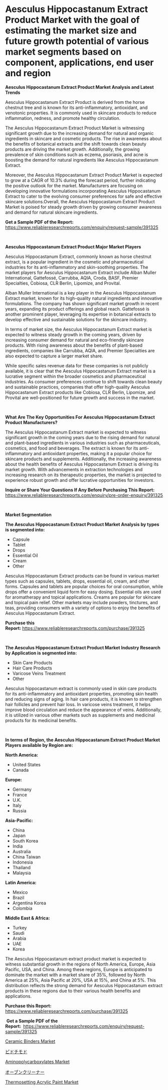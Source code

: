 <p><h1>Aesculus Hippocastanum Extract Product Market with the goal of estimating the market size and future growth potential of various market segments based on component, applications, end user and region</h1></p><p><strong>Aesculus Hippocastanum Extract Product Market Analysis and Latest Trends</strong></p>
<p><p>Aesculus Hippocastanum Extract Product is derived from the horse chestnut tree and is known for its anti-inflammatory, antioxidant, and venotonic properties. It is commonly used in skincare products to reduce inflammation, redness, and promote healthy circulation.</p><p>The Aesculus Hippocastanum Extract Product Market is witnessing significant growth due to the increasing demand for natural and organic ingredients in skincare and cosmetic products. The rise in awareness about the benefits of botanical extracts and the shift towards clean beauty products are driving the market growth. Additionally, the growing prevalence of skin conditions such as eczema, psoriasis, and acne is boosting the demand for natural ingredients like Aesculus Hippocastanum Extract.</p><p>Moreover, the Aesculus Hippocastanum Extract Product Market is expected to grow at a CAGR of 10.3% during the forecast period, further indicating the positive outlook for the market. Manufacturers are focusing on developing innovative formulations incorporating Aesculus Hippocastanum Extract to cater to the evolving consumer preferences for safe and effective skincare solutions.Overall, the Aesculus Hippocastanum Extract Product Market is poised for steady growth driven by growing consumer awareness and demand for natural skincare ingredients.</p></p>
<p><strong>Get a Sample PDF of the Report:&nbsp;</strong> <a href="https://www.reliableresearchreports.com/enquiry/request-sample/391325">https://www.reliableresearchreports.com/enquiry/request-sample/391325</a></p>
<p>&nbsp;</p>
<p><strong>Aesculus Hippocastanum Extract Product Major Market Players</strong></p>
<p><p>Aesculus Hippocastanum Extract, commonly known as horse chestnut extract, is a popular ingredient in the cosmetic and pharmaceutical industries for its anti-inflammatory and skin-soothing properties. The market players for Aesculus Hippocastanum Extract include Alban Muller International, Gattefossé, Carrubba, AQIA, Croda, BASF, Premier Specialties, Cobiosa, CLR Berlin, Lipomize, and Provital.</p><p>Alban Muller International is a key player in the Aesculus Hippocastanum Extract market, known for its high-quality natural ingredients and innovative formulations. The company has shown significant market growth in recent years, expanding its product offerings and global reach. Gattefossé is another prominent player, leveraging its expertise in botanical extracts to develop effective and sustainable solutions for the skincare industry.</p><p>In terms of market size, the Aesculus Hippocastanum Extract market is expected to witness steady growth in the coming years, driven by increasing consumer demand for natural and eco-friendly skincare products. With rising awareness about the benefits of plant-based ingredients, companies like Carrubba, AQIA, and Premier Specialties are also expected to capture a larger market share.</p><p>While specific sales revenue data for these companies is not publicly available, it is clear that the Aesculus Hippocastanum Extract market is a lucrative segment within the broader cosmetics and pharmaceutical industries. As consumer preferences continue to shift towards clean beauty and sustainable practices, companies that offer high-quality Aesculus Hippocastanum Extract products like Cobiosa, CLR Berlin, Lipomize, and Provital are well-positioned for future growth and success in the market.</p></p>
<p>&nbsp;</p>
<p><strong>What Are The Key Opportunities For Aesculus Hippocastanum Extract Product Manufacturers?</strong></p>
<p><p>The Aesculus Hippocastanum Extract market is expected to witness significant growth in the coming years due to the rising demand for natural and plant-based ingredients in various industries such as pharmaceuticals, cosmetics, and food and beverages. The extract is known for its anti-inflammatory and antioxidant properties, making it a popular choice for skincare products and supplements. Additionally, the increasing awareness about the health benefits of Aesculus Hippocastanum Extract is driving its market growth. With advancements in extraction technologies and increasing research on its therapeutic properties, the market is projected to experience robust growth and offer lucrative opportunities for investors.</p></p>
<p><strong>Inquire or Share Your Questions If Any Before Purchasing This Report:</strong> <a href="https://www.reliableresearchreports.com/enquiry/pre-order-enquiry/391325">https://www.reliableresearchreports.com/enquiry/pre-order-enquiry/391325</a></p>
<p>&nbsp;</p>
<p><strong>Market Segmentation</strong></p>
<p><strong>The Aesculus Hippocastanum Extract Product Market Analysis by types is segmented into:</strong></p>
<p><ul><li>Capsule</li><li>Tablet</li><li>Drops</li><li>Essential Oil</li><li>Cream</li><li>Other</li></ul></p>
<p><p>Aesculus Hippocastanum Extract products can be found in various market types such as capsules, tablets, drops, essential oil, cream, and other forms. Capsules and tablets are popular choices for oral consumption, while drops offer a convenient liquid form for easy dosing. Essential oils are used for aromatherapy and topical applications. Creams are popular for skincare and topical pain relief. Other markets may include powders, tinctures, and teas, providing consumers with a variety of options to enjoy the benefits of Aesculus Hippocastanum Extract.</p></p>
<p><strong>Purchase this Report:&nbsp;</strong><a href="https://www.reliableresearchreports.com/purchase/391325">https://www.reliableresearchreports.com/purchase/391325</a></p>
<p>&nbsp;</p>
<p><strong>The Aesculus Hippocastanum Extract Product Market Industry Research by Application is segmented into:</strong></p>
<p><ul><li>Skin Care Products</li><li>Hair Care Products</li><li>Varicose Veins Treatment</li><li>Other</li></ul></p>
<p><p>Aesculus hippocastanum extract is commonly used in skin care products for its anti-inflammatory and antioxidant properties, promoting skin health and reducing signs of aging. In hair care products, it is known to strengthen hair follicles and prevent hair loss. In varicose veins treatment, it helps improve blood circulation and reduce the appearance of veins. Additionally, it is utilized in various other markets such as supplements and medicinal products for its medicinal benefits.</p></p>
<p>&nbsp;</p>
<p><strong>In terms of Region, the Aesculus Hippocastanum Extract Product Market Players available by Region are:</strong></p>
<p>
    <p> <strong> North America: </strong>
        <ul>
            <li>United States</li>
            <li>Canada</li>
        </ul>
        </p> 
    <p> <strong> Europe: </strong>
        <ul>
            <li>Germany</li>
            <li>France</li>
            <li>U.K.</li>
            <li>Italy</li>
            <li>Russia</li>
        </ul>
        </p> 
    <p> <strong> Asia-Pacific: </strong>
        <ul>
            <li>China</li>
            <li>Japan</li>
            <li>South Korea</li>
            <li>India</li>
            <li>Australia</li>
            <li>China Taiwan</li>
            <li>Indonesia</li>
            <li>Thailand</li>
            <li>Malaysia</li>
        </ul>
        </p> 
    <p> <strong> Latin America: </strong>
        <ul>
            <li>Mexico</li>
            <li>Brazil</li>
            <li>Argentina Korea</li>
            <li>Colombia</li>
        </ul>
        </p> 
    <p> <strong> Middle East & Africa: </strong>
        <ul>
            <li>Turkey</li>
            <li>Saudi</li>
            <li>Arabia</li>
            <li>UAE</li>
            <li>Korea</li>
        </ul>
    </p>
    </p>
<p><p>The Aesculus Hippocastanum extract product market is expected to witness substantial growth in the regions of North America, Europe, Asia Pacific, USA, and China. Among these regions, Europe is anticipated to dominate the market with a market share of 35%, followed by North America at 25%, Asia Pacific at 20%, USA at 15%, and China at 5%. This distribution reflects the strong demand for Aesculus Hippocastanum extract products in these regions due to their various health benefits and applications.</p></p>
<p><strong>Purchase this Report: </strong><a href="https://www.reliableresearchreports.com/purchase/391325">https://www.reliableresearchreports.com/purchase/391325</a></p>
<p>&nbsp;<strong>Get a Sample PDF of the Report:&nbsp;&nbsp;</strong><a href="https://www.reliableresearchreports.com/enquiry/request-sample/391325">https://www.reliableresearchreports.com/enquiry/request-sample/391325</a></p>
<p><strong></strong></p>
<p><p><a href="https://view.publitas.com/reportprime-1/ceramic-binders-market-size-growth-outlook-from-2024-to-2031-projecting-at-markets-trends-analysis-by-application-regional-outlook-and-revenue/">Ceramic Binders Market</a></p><p><a href="https://medium.com/@cecuraprangm/%E3%83%94%E3%83%89%E3%83%81%E3%83%A2%E3%83%89%E5%B8%82%E5%A0%B4-%E5%B8%82%E5%A0%B4cagr-%E5%B8%82%E5%A0%B4%E3%83%88%E3%83%AC%E3%83%B3%E3%83%89-%E6%88%90%E9%95%B7%E6%88%A6%E7%95%A5%E3%81%AB%E9%96%A2%E3%81%99%E3%82%8B%E6%B4%9E%E5%AF%9F-7faaffc6f32a">ピドチモド</a></p><p><a href="https://sulfuric-clavicle-d39.notion.site/Aminopolycarboxylates-Market-Research-Report-Provides-Critical-Insights-that-can-help-Shape-Business-1f3c38664e12457296081f384913591c">Aminopolycarboxylates Market</a></p><p><a href="https://medium.com/@cecuraprangm/%E3%82%AA%E3%83%BC%E3%83%96%E3%83%B3%E3%82%AF%E3%83%AA%E3%83%BC%E3%83%8A%E3%83%BC%E5%B8%82%E5%A0%B4-%E5%B8%82%E5%A0%B4cagr-%E5%B8%82%E5%A0%B4%E3%81%AE%E3%83%88%E3%83%AC%E3%83%B3%E3%83%89-%E3%81%8A%E3%82%88%E3%81%B3%E6%88%90%E9%95%B7%E6%88%A6%E7%95%A5%E3%81%AB%E9%96%A2%E3%81%99%E3%82%8B%E3%82%A4%E3%83%B3%E3%82%B5%E3%82%A4%E3%83%88-018bf849d203">オーブンクリーナー</a></p><p><a href="https://github.com/nicoletavirag/Market-Research-Report-List-2/blob/main/thermosetting-acrylic-paint-market.md">Thermosetting Acrylic Paint Market</a></p></p>